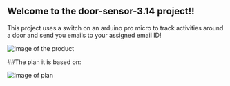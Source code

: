 ## Welcome to the door-sensor-3.14 project!!

This project uses a switch on an arduino pro micro to track activities around a door and send you emails to your assigned email ID!

![Image of the product](http://i.imgur.com/QAQWalH.jpg)

##The plan it is based on:

![Image of plan](http://i.imgur.com/Qi35yQa.jpg)
